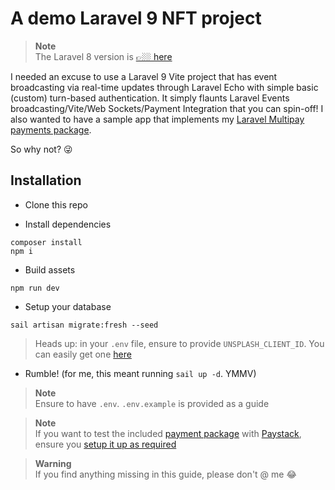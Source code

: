 # A demo Laravel 9 NFT project

> **Note** <br />
> The Laravel 8 version is [👉🏼 here](https://github.com/damms005/nft-marketplace)

I needed an excuse to use a Laravel 9 Vite project that has event broadcasting via real-time updates through Laravel Echo with simple basic (custom) turn-based authentication. It simply flaunts Laravel Events broadcasting/Vite/Web Sockets/Payment Integration that you can spin-off! I also wanted to have a sample app that implements my [Laravel Multipay payments package](https://github.com/damms005/laravel-multipay).

So why not? 😜


## Installation

- Clone this repo

- Install dependencies
```
composer install
npm i
```

- Build assets
```
npm run dev
```

- Setup your database
```
sail artisan migrate:fresh --seed
```
> Heads up: in your `.env` file, ensure to provide `UNSPLASH_CLIENT_ID`. You can easily get one [here](https://unsplash.com/oauth/applications)


- Rumble! (for me, this meant running `sail up -d`. YMMV)

> **Note** <br />
> Ensure to have `.env`. `.env.example` is provided as a guide

> **Note** <br />
> If you want to test the included [payment package](https://github.com/damms005/laravel-multipay) with [Paystack](https://paystack.com), ensure you [setup it up as required](https://github.com/damms005/laravel-multipay#needed-third-party-integrations)

> **Warning** <br />
> If you find anything missing in this guide, please don't @ me 😂
